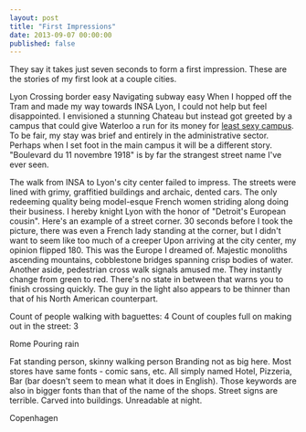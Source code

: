 ```yaml
---
layout: post
title: "First Impressions"
date: 2013-09-07 00:00:00
published: false
---
```


They say it takes just seven seconds to form a first impression. These are the stories of my first look at a couple cities.

Lyon
Crossing border easy
Navigating subway easy
When I hopped off the Tram and made my way towards INSA Lyon, I could not help but feel disappointed. I envisioned a stunning Chateau but instead got greeted by a campus that could give Waterloo a run for its money for [least sexy campus](http://thewaterloohonk.wordpress.com/2013/06/25/uwaterloo-officially-named-canadas-least-sexy-campus/). To be fair, my stay was brief and entirely in the administrative sector. Perhaps when I set foot in the main campus it will be a different story. "Boulevard du 11 novembre 1918" is by far the strangest street name I've ever seen.

The walk from INSA to Lyon's city center failed to impress. The streets were lined with grimy, graffitied buildings and archaic, dented cars. The only redeeming quality being model-esque French women striding along doing their business. I hereby knight Lyon with the honor of "Detroit's European cousin".
Here's an example of a street corner. 
30 seconds before I took the picture, there was even a French lady standing at the corner, but I didn't want to seem like too much of a creeper
Upon arriving at the city center, my opinion flipped 180. This was the Europe I dreamed of. Majestic monoliths ascending mountains, cobblestone bridges spanning crisp bodies of water.
Another aside, pedestrian cross walk signals amused me. They instantly change from green to red. There's no state in between that warns you to finish crossing quickly. The guy in the light also appears to be thinner than that of his North American counterpart.

Count of people walking with baguettes: 4
Count of couples full on making out in the street: 3

Rome
Pouring rain

Fat standing person, skinny walking person
Branding not as big here. Most stores have same fonts - comic sans, etc. All simply named Hotel, Pizzeria, Bar (bar doesn't seem to mean what it does in English). Those keywords are also in bigger fonts than that of the name of the shops.
Street signs are terrible. Carved into buildings. Unreadable at night.

Copenhagen


